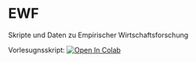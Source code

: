 # EWF
Skripte und Daten zu Empirischer Wirtschaftsforschung

Vorlesugnsskript: [![Open In Colab](https://colab.research.google.com/assets/colab-badge.svg)](https://colab.research.google.com/github/JasperLS/EWF/blob/main/VL_EWF.ipynb)

